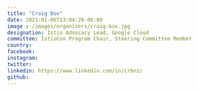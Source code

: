 ```yaml
---
title: "Craig Box"
date: 2021-01-06T13:04:28-06:00
image : /images/organizers/craig-box.jpg
designation: Istio Advocacy Lead, Google Cloud
committee: IstioCon Program Chair, Steering Committee Member
country: 
facebook: 
instagram: 
twitter: 
linkedin: https://www.linkedin.com/in/crbnz/
github: 
---
```



